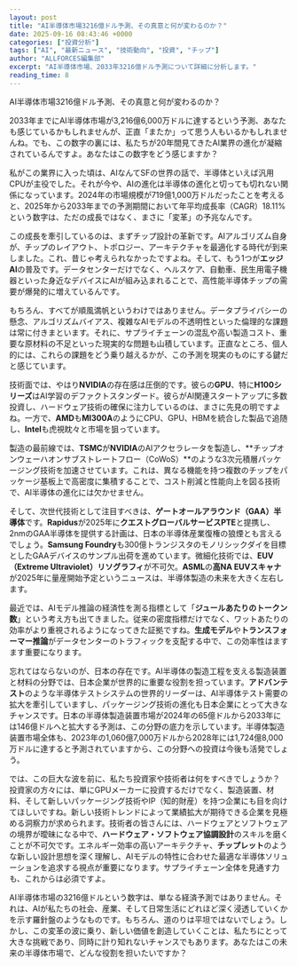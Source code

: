 ```yaml
---
layout: post
title: "AI半導体市場3216億ドル予測、その真意と何が変わるのか？"
date: 2025-09-16 08:43:46 +0000
categories: ["投資分析"]
tags: ["AI", "最新ニュース", "技術動向", "投資", "チップ"]
author: "ALLFORCES編集部"
excerpt: "AI半導体市場、2033年3216億ドル予測について詳細に分析します。"
reading_time: 8
---
```


AI半導体市場3216億ドル予測、その真意と何が変わるのか？

2033年までにAI半導体市場が3,216億6,000万ドルに達するという予測、あなたも感じているかもしれませんが、正直「またか」って思う人もいるかもしれませんね。でも、この数字の裏には、私たちが20年間見てきたAI業界の進化が凝縮されているんですよ。あなたはこの数字をどう感じますか？

私がこの業界に入った頃は、AIなんてSFの世界の話で、半導体といえば汎用CPUが主役でした。それが今や、AIの進化は半導体の進化と切っても切れない関係になっています。2024年の市場規模が719億1,000万ドルだったことを考えると、2025年から2033年までの予測期間において年平均成長率（CAGR）18.11%という数字は、ただの成長ではなく、まさに「変革」の予兆なんです。

この成長を牽引しているのは、まずチップ設計の革新です。AIアルゴリズム自身が、チップのレイアウト、トポロジー、アーキテクチャを最適化する時代が到来しました。これ、昔じゃ考えられなかったですよね。そして、もう1つが**エッジAI**の普及です。データセンターだけでなく、ヘルスケア、自動車、民生用電子機器といった身近なデバイスにAIが組み込まれることで、高性能半導体チップの需要が爆発的に増えているんです。

もちろん、すべてが順風満帆というわけではありません。データプライバシーの懸念、アルゴリズムバイアス、複雑なAIモデルの不透明性といった倫理的な課題は常に付きまといます。それに、サプライチェーンの混乱や高い製造コスト、重要な原材料の不足といった現実的な問題も山積しています。正直なところ、個人的には、これらの課題をどう乗り越えるかが、この予測を現実のものにする鍵だと感じています。

技術面では、やはり**NVIDIA**の存在感は圧倒的です。彼らの**GPU**、特に**H100シリーズ**はAI学習のデファクトスタンダード。彼らがAI関連スタートアップに多数投資し、ハードウェア技術の確保に注力しているのは、まさに先見の明ですよね。一方で、**AMD**も**MI300A**のようにCPU、GPU、HBMを統合した製品で追随し、**Intel**も虎視眈々と市場を狙っています。

製造の最前線では、**TSMC**が**NVIDIA**のAIアクセラレータを製造し、**チップオンウェーハオンサブストレートフロー（CoWoS）**のような3次元積層パッケージング技術を加速させています。これは、異なる機能を持つ複数のチップをパッケージ基板上で高密度に集積することで、コスト削減と性能向上を図る技術で、AI半導体の進化には欠かせません。

そして、次世代技術として注目すべきは、**ゲートオールアラウンド（GAA）半導体**です。**Rapidus**が2025年に**クエストグローバルサービスPTE**と提携し、2nmのGAA半導体を提供する計画は、日本の半導体産業復権の狼煙とも言えるでしょう。**Samsung Foundry**も300億トランジスタのモノリシックダイを目標としたGAAデバイスのサンプル出荷を進めています。微細化技術では、**EUV（Extreme Ultraviolet）リソグラフィ**が不可欠。**ASML**の**高NA EUVスキャナ**が2025年に量産開始予定というニュースは、半導体製造の未来を大きく左右します。

最近では、AIモデル推論の経済性を測る指標として「**ジュールあたりのトークン数**」という考え方も出てきました。従来の密度指標だけでなく、ワットあたりの効率がより重視されるようになってきた証拠ですね。**生成モデル**や**トランスフォーマー推論**がデータセンターのトラフィックを支配する中で、この効率性はますます重要になります。

忘れてはならないのが、日本の存在です。AI半導体の製造工程を支える製造装置と材料の分野では、日本企業が世界的に重要な役割を担っています。**アドバンテスト**のような半導体テストシステムの世界的リーダーは、AI半導体テスト需要の拡大を牽引していますし、パッケージング技術の進化も日本企業にとって大きなチャンスです。日本の半導体製造装置市場が2024年の65億ドルから2033年には146億ドルへと拡大する予測は、この分野の底力を示しています。半導体製造装置市場全体も、2023年の1,060億7,000万ドルから2028年には1,724億8,000万ドルに達すると予測されていますから、この分野への投資は今後も活発でしょう。

では、この巨大な波を前に、私たち投資家や技術者は何をすべきでしょうか？ 投資家の方々には、単にGPUメーカーに投資するだけでなく、製造装置、材料、そして新しいパッケージング技術やIP（知的財産）を持つ企業にも目を向けてほしいですね。新しい技術トレンドによって業績拡大が期待できる企業を見極める洞察力が求められます。技術者の皆さんには、ハードウェアとソフトウェアの境界が曖昧になる中で、**ハードウェア・ソフトウェア協調設計**のスキルを磨くことが不可欠です。エネルギー効率の高いアーキテクチャ、**チップレット**のような新しい設計思想を深く理解し、AIモデルの特性に合わせた最適な半導体ソリューションを追求する視点が重要になります。サプライチェーン全体を見通す力も、これからは必須ですよ。

AI半導体市場の3216億ドルという数字は、単なる経済予測ではありません。それは、AIが私たちの社会、産業、そして日常生活にどれほど深く浸透していくかを示す羅針盤のようなものです。もちろん、道のりは平坦ではないでしょう。しかし、この変革の波に乗り、新しい価値を創造していくことは、私たちにとって大きな挑戦であり、同時に計り知れないチャンスでもあります。あなたはこの未来の半導体市場で、どんな役割を担いたいですか？

